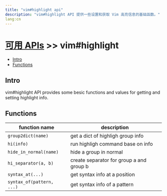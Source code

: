 ```yaml
---
title: "vim#highlight api"
description: "vim#highlight API 提供一些设置和获取 Vim 高亮信息的基础函数。"
lang:cn
---
```


# [可用 APIs](../../) >> vim#highlight

<!-- vim-markdown-toc GFM -->

- [Intro](#intro)
- [Functions](#functions)

<!-- vim-markdown-toc -->

## Intro

vim#highlight API provides some besic functions and values for getting and setting highlight info.

## Functions

| function name             | description                              |
| ------------------------- | ---------------------------------------- |
| `group2dict(name)`        | get a dict of highligh group info        |
| `hi(info)`                | run highligh command base on info        |
| `hide_in_normal(name)`    | hide a group in normal                   |
| `hi_separator(a, b)`      | create separator for group a and group b |
| `syntax_at(...)`          | get syntax info at a position            |
| `syntax_of(pattern, ...)` | get syntax info of a pattern             |

